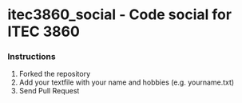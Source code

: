 itec3860_social - Code social for ITEC 3860
===============

### Instructions

1. Forked the repository
2. Add your textfile with your name and hobbies (e.g. yourname.txt)
3. Send Pull Request
